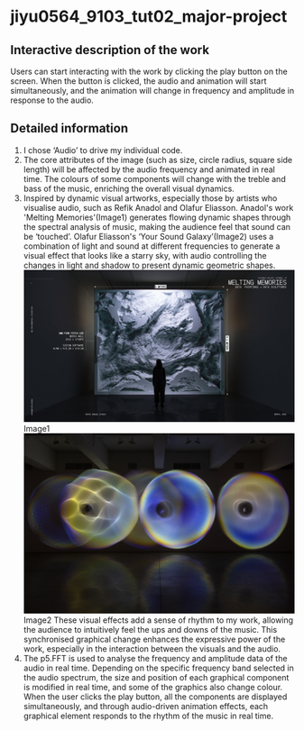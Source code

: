 # jiyu0564_9103_tut02_major-project

## Interactive description of the work
Users can start interacting with the work by clicking the play button on the screen. When the button is clicked, the audio and animation will start simultaneously, and the animation will change in frequency and amplitude in response to the audio.

## Detailed information
1. I chose ‘Audio’ to drive my individual code.
2. The core attributes of the image (such as size, circle radius, square side length) will be affected by the audio frequency and animated in real time. The colours of some components will change with the treble and bass of the music, enriching the overall visual dynamics.
3. Inspired by dynamic visual artworks, especially those by artists who visualise audio, such as Refik Anadol and Olafur Eliasson. Anadol's work 'Melting Memories'(Image1) generates flowing dynamic shapes through the spectral analysis of music, making the audience feel that sound can be ‘touched’. Olafur Eliasson's ‘Your Sound Galaxy’(Image2) uses a combination of light and sound at different frequencies to generate a visual effect that looks like a starry sky, with audio controlling the changes in light and shadow to present dynamic geometric shapes.
![An image of the example](readmeImages/UI-Test-Video-2-2400x1350.jpg)
Image1
![An image of the example](readmeImages/Your_psychoacoustic_light_ensemble_2024.jpg) Image2
These visual effects add a sense of rhythm to my work, allowing the audience to intuitively feel the ups and downs of the music. This synchronised graphical change enhances the expressive power of the work, especially in the interaction between the visuals and the audio.
4. The p5.FFT is used to analyse the frequency and amplitude data of the audio in real time.
Depending on the specific frequency band selected in the audio spectrum, the size and position of each graphical component is modified in real time, and some of the graphics also change colour.
When the user clicks the play button, all the components are displayed simultaneously, and through audio-driven animation effects, each graphical element responds to the rhythm of the music in real time.
